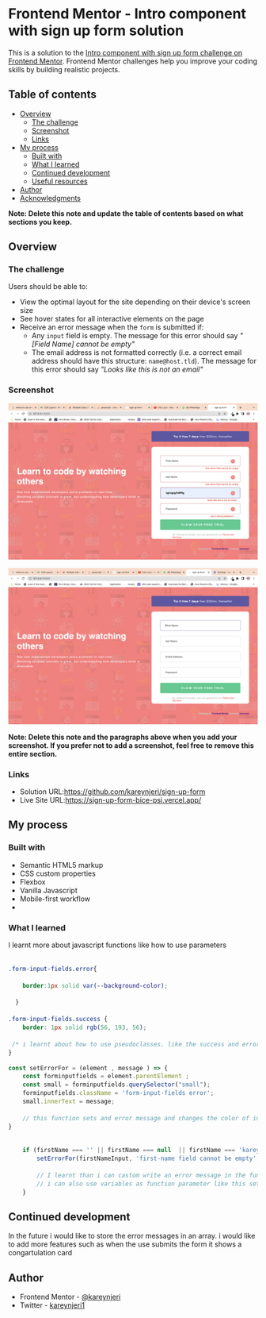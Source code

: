 # Frontend Mentor - Intro component with sign up form solution

This is a solution to the [Intro component with sign up form challenge on Frontend Mentor](https://www.frontendmentor.io/challenges/intro-component-with-signup-form-5cf91bd49edda32581d28fd1). Frontend Mentor challenges help you improve your coding skills by building realistic projects. 

## Table of contents

- [Overview](#overview)
  - [The challenge](#the-challenge)
  - [Screenshot](#screenshot)
  - [Links](#links)
- [My process](#my-process)
  - [Built with](#built-with)
  - [What I learned](#what-i-learned)
  - [Continued development](#continued-development)
  - [Useful resources](#useful-resources)
- [Author](#author)
- [Acknowledgments](#acknowledgments)

**Note: Delete this note and update the table of contents based on what sections you keep.**

## Overview

### The challenge

Users should be able to:

- View the optimal layout for the site depending on their device's screen size
- See hover states for all interactive elements on the page
- Receive an error message when the `form` is submitted if:
  - Any `input` field is empty. The message for this error should say *"[Field Name] cannot be empty"*
  - The email address is not formatted correctly (i.e. a correct email address should have this structure: `name@host.tld`). The message for this error should say *"Looks like this is not an email"*

### Screenshot

![](./screenshot.jpg)

![](./Screenshot%202022-06-30%20at%2018.43.02.png)


**Note: Delete this note and the paragraphs above when you add your screenshot. If you prefer not to add a screenshot, feel free to remove this entire section.**

### Links

- Solution URL:https://github.com/kareynjeri/sign-up-form
- Live Site URL:https://sign-up-form-bice-psi.vercel.app/

## My process

### Built with

- Semantic HTML5 markup
- CSS custom properties
- Flexbox
- Vanilla Javascript
- Mobile-first workflow
-



### What I learned
I learnt more about javascript functions like how to use  parameters

```css

.form-input-fields.error{
   
    border:1px solid var(--background-color);

  }

.form-input-fields.success {
    border: 1px solid rgb(56, 193, 56);

 /* i learnt about how to use pseudoclasses. like the success and error classes which would be applied one there is an error or success suing js */
}

```
```js
const setErrorFor = (element , message ) => {
    const forminputfields = element.parentElement ;
    const small = forminputfields.querySelector("small");
    forminputfields.className = 'form-input-fields error';
    small.innerText = message;

    // this function sets and error message and changes the color of input border once there is incorrect input 
}
```

```js

    if (firstName === '' || firstName === null  || firstName === 'karey') {
        setErrorFor(firstNameInput, 'first-name field cannot be empty' )

        // I learnt than i can castom write an error message in the function parameter.
        // i can also use variables as function parameter like this setErrorFor(firstNameInput).
    }
```



## Continued development


In the future i would like to store the error messages in an array. 
i would like to add more features such as when the use submits the form it shows a congartulation card  

## Author

- Frontend Mentor - [@kareynjeri](https://www.frontendmentor.io/profile/kareynjeri)
- Twitter - [kareynjeri1](https://www.twitter.com/Kareynjeri1)



